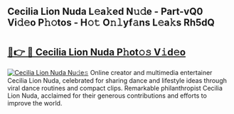 ## Cecilia Lion Nuda L𝚎a𝚔ed N𝚞𝚍e - Part-vQ0 Vi𝚍𝚎o P𝚑𝚘tos - H𝚘𝚝 O𝚗𝚕yf𝚊ns L𝚎a𝚔s Rh5dQ

# <h2><a href="http://kfaitrb.oniu.top/?m=Cecilia+Lion+Nuda">🔗👉 🔴 Cecilia Lion Nuda P𝚑ot𝚘𝚜 V𝚒d𝚎o</a></h2>

[![Cecilia Lion Nuda Nu𝚍e𝚜](https://i.imgur.com/0qMVB7G.gif)](http://kfaitrb.oniu.top/?m=Cecilia+Lion+Nuda)
Online creator and multimedia entertainer Cecilia Lion Nuda, celebrated for sharing dance and lifestyle ideas through viral dance routines and compact clips. Remarkable philanthropist Cecilia Lion Nuda, acclaimed for their generous contributions and efforts to improve the world.  
